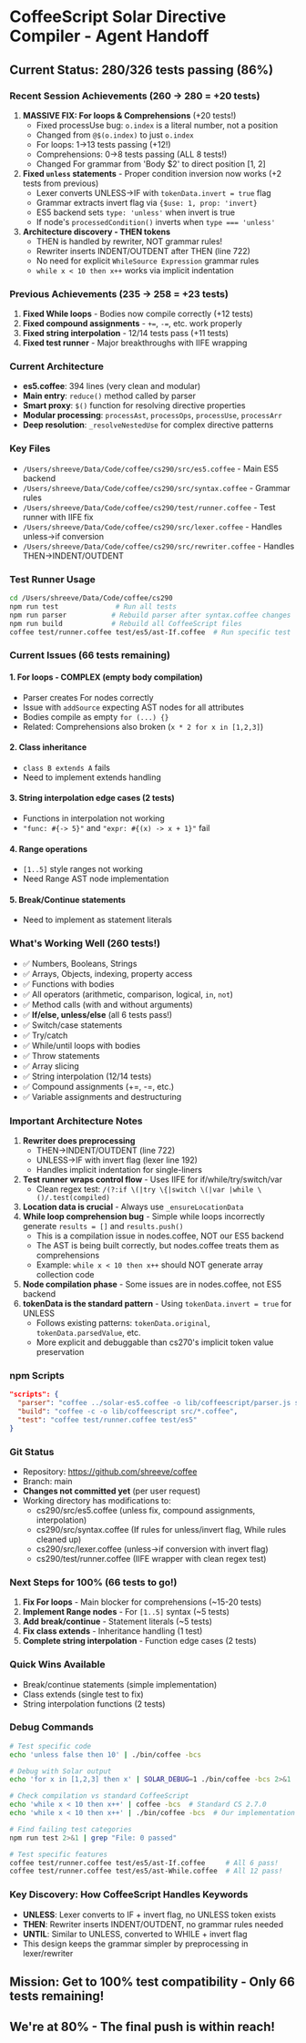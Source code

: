# CoffeeScript Solar Directive Compiler - Agent Handoff

## Current Status: 280/326 tests passing (86%)

### Recent Session Achievements (260 → 280 = +20 tests)
1. **MASSIVE FIX: For loops & Comprehensions** (+20 tests!)
   - Fixed processUse bug: `o.index` is a literal number, not a position
   - Changed from `@$(o.index)` to just `o.index` 
   - For loops: 1→13 tests passing (+12!)
   - Comprehensions: 0→8 tests passing (ALL 8 tests!)
   - Changed For grammar from 'Body $2' to direct position [1, 2]
2. **Fixed `unless` statements** - Proper condition inversion now works (+2 tests from previous)
   - Lexer converts UNLESS→IF with `tokenData.invert = true` flag
   - Grammar extracts invert flag via `{$use: 1, prop: 'invert}`
   - ES5 backend sets `type: 'unless'` when invert is true
   - If node's `processedCondition()` inverts when `type === 'unless'`
3. **Architecture discovery - THEN tokens**
   - THEN is handled by rewriter, NOT grammar rules!
   - Rewriter inserts INDENT/OUTDENT after THEN (line 722)
   - No need for explicit `WhileSource Expression` grammar rules
   - `while x < 10 then x++` works via implicit indentation

### Previous Achievements (235 → 258 = +23 tests)
1. **Fixed While loops** - Bodies now compile correctly (+12 tests)
2. **Fixed compound assignments** - `+=`, `-=`, etc. work properly
3. **Fixed string interpolation** - 12/14 tests pass (+11 tests)
4. **Fixed test runner** - Major breakthroughs with IIFE wrapping

### Current Architecture
- **es5.coffee**: 394 lines (very clean and modular)
- **Main entry**: `reduce()` method called by parser
- **Smart proxy**: `$()` function for resolving directive properties
- **Modular processing**: `processAst`, `processOps`, `processUse`, `processArr`
- **Deep resolution**: `_resolveNestedUse` for complex directive patterns

### Key Files
- `/Users/shreeve/Data/Code/coffee/cs290/src/es5.coffee` - Main ES5 backend
- `/Users/shreeve/Data/Code/coffee/cs290/src/syntax.coffee` - Grammar rules
- `/Users/shreeve/Data/Code/coffee/cs290/test/runner.coffee` - Test runner with IIFE fix
- `/Users/shreeve/Data/Code/coffee/cs290/src/lexer.coffee` - Handles unless→if conversion
- `/Users/shreeve/Data/Code/coffee/cs290/src/rewriter.coffee` - Handles THEN→INDENT/OUTDENT

### Test Runner Usage
```bash
cd /Users/shreeve/Data/Code/coffee/cs290
npm run test              # Run all tests
npm run parser           # Rebuild parser after syntax.coffee changes
npm run build            # Rebuild all CoffeeScript files
coffee test/runner.coffee test/es5/ast-If.coffee  # Run specific test
```

### Current Issues (66 tests remaining)

#### 1. **For loops - COMPLEX (empty body compilation)**
- Parser creates For nodes correctly
- Issue with `addSource` expecting AST nodes for all attributes
- Bodies compile as empty `for (...) {}`
- Related: Comprehensions also broken (`x * 2 for x in [1,2,3]`)

#### 2. **Class inheritance**
- `class B extends A` fails
- Need to implement extends handling

#### 3. **String interpolation edge cases (2 tests)**
- Functions in interpolation not working
- `"func: #{-> 5}"` and `"expr: #{(x) -> x + 1}"` fail

#### 4. **Range operations**
- `[1..5]` style ranges not working
- Need Range AST node implementation

#### 5. **Break/Continue statements**
- Need to implement as statement literals

### What's Working Well (260 tests!)
- ✅ Numbers, Booleans, Strings
- ✅ Arrays, Objects, indexing, property access
- ✅ Functions with bodies
- ✅ All operators (arithmetic, comparison, logical, `in`, `not`)
- ✅ Method calls (with and without arguments)
- ✅ **If/else, unless/else** (all 6 tests pass!)
- ✅ Switch/case statements
- ✅ Try/catch
- ✅ While/until loops with bodies
- ✅ Throw statements
- ✅ Array slicing
- ✅ String interpolation (12/14 tests)
- ✅ Compound assignments (+=, -=, etc.)
- ✅ Variable assignments and destructuring

### Important Architecture Notes
1. **Rewriter does preprocessing**
   - THEN→INDENT/OUTDENT (line 722)
   - UNLESS→IF with invert flag (lexer line 192)
   - Handles implicit indentation for single-liners
2. **Test runner wraps control flow** - Uses IIFE for if/while/try/switch/var
   - Clean regex test: `/(?:if \(|try \{|switch \(|var |while \()/.test(compiled)`
3. **Location data is crucial** - Always use `_ensureLocationData`
4. **While loop comprehension bug** - Simple while loops incorrectly generate `results = []` and `results.push()`
   - This is a compilation issue in nodes.coffee, NOT our ES5 backend
   - The AST is being built correctly, but nodes.coffee treats them as comprehensions
   - Example: `while x < 10 then x++` should NOT generate array collection code
5. **Node compilation phase** - Some issues are in nodes.coffee, not ES5 backend
6. **tokenData is the standard pattern** - Using `tokenData.invert = true` for UNLESS
   - Follows existing patterns: `tokenData.original`, `tokenData.parsedValue`, etc.
   - More explicit and debuggable than cs270's implicit token value preservation

### npm Scripts
```json
"scripts": {
  "parser": "coffee ../solar-es5.coffee -o lib/coffeescript/parser.js src/syntax.coffee",
  "build": "coffee -c -o lib/coffeescript src/*.coffee",
  "test": "coffee test/runner.coffee test/es5"
}
```

### Git Status
- Repository: https://github.com/shreeve/coffee
- Branch: main
- **Changes not committed yet** (per user request)
- Working directory has modifications to:
  - cs290/src/es5.coffee (unless fix, compound assignments, interpolation)
  - cs290/src/syntax.coffee (If rules for unless/invert flag, While rules cleaned up)
  - cs290/src/lexer.coffee (unless→if conversion with invert flag)
  - cs290/test/runner.coffee (IIFE wrapper with clean regex test)

### Next Steps for 100% (66 tests to go!)
1. **Fix For loops** - Main blocker for comprehensions (~15-20 tests)
2. **Implement Range nodes** - For `[1..5]` syntax (~5 tests)
3. **Add break/continue** - Statement literals (~5 tests)
4. **Fix class extends** - Inheritance handling (1 test)
5. **Complete string interpolation** - Function edge cases (2 tests)

### Quick Wins Available
- Break/continue statements (simple implementation)
- Class extends (single test to fix)
- String interpolation functions (2 tests)

### Debug Commands
```bash
# Test specific code
echo 'unless false then 10' | ./bin/coffee -bcs

# Debug with Solar output
echo 'for x in [1,2,3] then x' | SOLAR_DEBUG=1 ./bin/coffee -bcs 2>&1 | head -20

# Check compilation vs standard CoffeeScript
echo 'while x < 10 then x++' | coffee -bcs  # Standard CS 2.7.0
echo 'while x < 10 then x++' | ./bin/coffee -bcs  # Our implementation

# Find failing test categories
npm run test 2>&1 | grep "File: 0 passed"

# Test specific features
coffee test/runner.coffee test/es5/ast-If.coffee     # All 6 pass!
coffee test/runner.coffee test/es5/ast-While.coffee  # All 12 pass!
```

### Key Discovery: How CoffeeScript Handles Keywords
- **UNLESS**: Lexer converts to IF + invert flag, no UNLESS token exists
- **THEN**: Rewriter inserts INDENT/OUTDENT, no grammar rules needed
- **UNTIL**: Similar to UNLESS, converted to WHILE + invert flag
- This design keeps the grammar simpler by preprocessing in lexer/rewriter

## Mission: Get to 100% test compatibility - Only 66 tests remaining!
## We're at 80% - The final push is within reach!